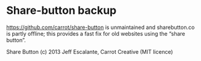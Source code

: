# Share-button backup

https://github.com/carrot/share-button is unmaintained and sharebutton.co is partly offline; this provides a fast fix for old websites using the “share button”.

Share Button (c) 2013 Jeff Escalante, Carrot Creative (MIT licence)
